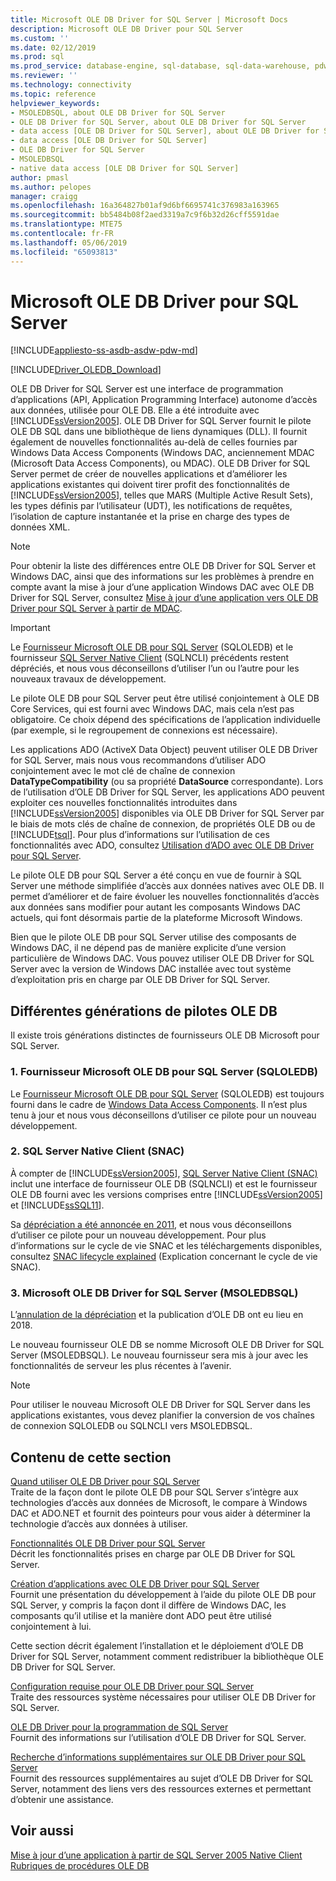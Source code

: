 ```yaml
---
title: Microsoft OLE DB Driver for SQL Server | Microsoft Docs
description: Microsoft OLE DB Driver pour SQL Server
ms.custom: ''
ms.date: 02/12/2019
ms.prod: sql
ms.prod_service: database-engine, sql-database, sql-data-warehouse, pdw
ms.reviewer: ''
ms.technology: connectivity
ms.topic: reference
helpviewer_keywords:
- MSOLEDBSQL, about OLE DB Driver for SQL Server
- OLE DB Driver for SQL Server, about OLE DB Driver for SQL Server
- data access [OLE DB Driver for SQL Server], about OLE DB Driver for SQL Server
- data access [OLE DB Driver for SQL Server]
- OLE DB Driver for SQL Server
- MSOLEDBSQL
- native data access [OLE DB Driver for SQL Server]
author: pmasl
ms.author: pelopes
manager: craigg
ms.openlocfilehash: 16a364827b01af9d6bf6695741c376983a163965
ms.sourcegitcommit: bb5484b08f2aed3319a7c9f6b32d26cff5591dae
ms.translationtype: MTE75
ms.contentlocale: fr-FR
ms.lasthandoff: 05/06/2019
ms.locfileid: "65093813"
---
```

# <a name="microsoft-ole-db-driver-for-sql-server"></a>Microsoft OLE DB Driver pour SQL Server
[!INCLUDE[appliesto-ss-asdb-asdw-pdw-md](../../includes/appliesto-ss-asdb-asdw-pdw-md.md)]

[!INCLUDE[Driver_OLEDB_Download](../../includes/driver_oledb_download.md)]

OLE DB Driver for SQL Server est une interface de programmation d’applications (API, Application Programming Interface) autonome d’accès aux données, utilisée pour OLE DB. Elle a été introduite avec [!INCLUDE[ssVersion2005](../../includes/ssversion2005-md.md)]. OLE DB Driver for SQL Server fournit le pilote OLE DB SQL dans une bibliothèque de liens dynamiques (DLL). Il fournit également de nouvelles fonctionnalités au-delà de celles fournies par Windows Data Access Components (Windows DAC, anciennement MDAC (Microsoft Data Access Components), ou MDAC). OLE DB Driver for SQL Server permet de créer de nouvelles applications et d’améliorer les applications existantes qui doivent tirer profit des fonctionnalités de [!INCLUDE[ssVersion2005](../../includes/ssversion2005-md.md)], telles que MARS (Multiple Active Result Sets), les types définis par l’utilisateur (UDT), les notifications de requêtes, l’isolation de capture instantanée et la prise en charge des types de données XML.  
  
> [!NOTE]  
> Pour obtenir la liste des différences entre OLE DB Driver for SQL Server et Windows DAC, ainsi que des informations sur les problèmes à prendre en compte avant la mise à jour d’une application Windows DAC avec OLE DB Driver for SQL Server, consultez [Mise à jour d’une application vers OLE DB Driver pour SQL Server à partir de MDAC](../oledb/applications/updating-an-application-to-oledb-driver-for-sql-server-from-mdac.md).  

> [!IMPORTANT]
> Le [Fournisseur Microsoft OLE DB pour SQL Server](../../ado/guide/appendixes/microsoft-ole-db-provider-for-sql-server.md) (SQLOLEDB) et le fournisseur [SQL Server Native Client](../../relational-databases/native-client/sql-server-native-client.md) (SQLNCLI) précédents restent dépréciés, et nous vous déconseillons d’utiliser l’un ou l’autre pour les nouveaux travaux de développement.
  
 Le pilote OLE DB pour SQL Server peut être utilisé conjointement à OLE DB Core Services, qui est fourni avec Windows DAC, mais cela n’est pas obligatoire. Ce choix dépend des spécifications de l’application individuelle (par exemple, si le regroupement de connexions est nécessaire).  
  
 Les applications ADO (ActiveX Data Object) peuvent utiliser OLE DB Driver for SQL Server, mais nous vous recommandons d’utiliser ADO conjointement avec le mot clé de chaîne de connexion **DataTypeCompatibility** (ou sa propriété **DataSource** correspondante). Lors de l’utilisation d’OLE DB Driver for SQL Server, les applications ADO peuvent exploiter ces nouvelles fonctionnalités introduites dans [!INCLUDE[ssVersion2005](../../includes/ssversion2005-md.md)] disponibles via OLE DB Driver for SQL Server par le biais de mots clés de chaîne de connexion, de propriétés OLE DB ou de [!INCLUDE[tsql](../../includes/tsql-md.md)]. Pour plus d’informations sur l’utilisation de ces fonctionnalités avec ADO, consultez [Utilisation d’ADO avec OLE DB Driver pour SQL Server](../oledb/applications/using-ado-with-oledb-driver-for-sql-server.md).  
  
 Le pilote OLE DB pour SQL Server a été conçu en vue de fournir à SQL Server une méthode simplifiée d’accès aux données natives avec OLE DB. Il permet d’améliorer et de faire évoluer les nouvelles fonctionnalités d’accès aux données sans modifier pour autant les composants Windows DAC actuels, qui font désormais partie de la plateforme Microsoft Windows.  
  
 Bien que le pilote OLE DB pour SQL Server utilise des composants de Windows DAC, il ne dépend pas de manière explicite d’une version particulière de Windows DAC. Vous pouvez utiliser OLE DB Driver for SQL Server avec la version de Windows DAC installée avec tout système d’exploitation pris en charge par OLE DB Driver for SQL Server.  

 ## <a name="different-generations-of-ole-db-drivers"></a>Différentes générations de pilotes OLE DB

Il existe trois générations distinctes de fournisseurs OLE DB Microsoft pour SQL Server.

### <a name="1-microsoft-ole-db-provider-for-sql-server-sqloledb"></a>1. Fournisseur Microsoft OLE DB pour SQL Server (SQLOLEDB)
Le [Fournisseur Microsoft OLE DB pour SQL Server](../../ado/guide/appendixes/microsoft-ole-db-provider-for-sql-server.md) (SQLOLEDB) est toujours fourni dans le cadre de [Windows Data Access Components](https://msdn.microsoft.com/library/ms692897.aspx). Il n’est plus tenu à jour et nous vous déconseillons d’utiliser ce pilote pour un nouveau développement.

### <a name="2-sql-server-native-client-snac"></a>2. SQL Server Native Client (SNAC)
À compter de [!INCLUDE[ssVersion2005](../../includes/ssversion2005-md.md)], [SQL Server Native Client (SNAC)](../../relational-databases/native-client/sql-server-native-client.md) inclut une interface de fournisseur OLE DB (SQLNCLI) et est le fournisseur OLE DB fourni avec les versions comprises entre [!INCLUDE[ssVersion2005](../../includes/ssversion2005-md.md)] et [!INCLUDE[ssSQL11](../../includes/sssql11-md.md)].

Sa [dépréciation a été annoncée en 2011](https://blogs.msdn.microsoft.com/sqlnativeclient/2011/08/29/microsoft-is-aligning-with-odbc-for-native-relational-data-access/), et nous vous déconseillons d’utiliser ce pilote pour un nouveau développement. Pour plus d’informations sur le cycle de vie SNAC et les téléchargements disponibles, consultez [SNAC lifecycle explained](https://blogs.msdn.microsoft.com/sqlreleaseservices/snac-lifecycle-explained/) (Explication concernant le cycle de vie SNAC).

### <a name="3-microsoft-ole-db-driver-for-sql-server-msoledbsql"></a>3. Microsoft OLE DB Driver for SQL Server (MSOLEDBSQL)
L’[annulation de la dépréciation](https://blogs.msdn.microsoft.com/sqlnativeclient/2017/10/06/announcing-the-new-release-of-ole-db-driver-for-sql-server/) et la publication d’OLE DB ont eu lieu en 2018.

Le nouveau fournisseur OLE DB se nomme Microsoft OLE DB Driver for SQL Server (MSOLEDBSQL). Le nouveau fournisseur sera mis à jour avec les fonctionnalités de serveur les plus récentes à l’avenir.

> [!NOTE]
> Pour utiliser le nouveau Microsoft OLE DB Driver for SQL Server dans les applications existantes, vous devez planifier la conversion de vos chaînes de connexion SQLOLEDB ou SQLNCLI vers MSOLEDBSQL.
  
## <a name="in-this-section"></a>Contenu de cette section  
[Quand utiliser OLE DB Driver pour SQL Server](../oledb/when-to-use-oledb-driver-for-sql-server.md)  
 Traite de la façon dont le pilote OLE DB pour SQL Server s’intègre aux technologies d’accès aux données de Microsoft, le compare à Windows DAC et ADO.NET et fournit des pointeurs pour vous aider à déterminer la technologie d’accès aux données à utiliser.  
  
 [Fonctionnalités OLE DB Driver pour SQL Server](../oledb/features/oledb-driver-for-sql-server-features.md )  
 Décrit les fonctionnalités prises en charge par OLE DB Driver for SQL Server.  
  
 [Création d’applications avec OLE DB Driver pour SQL Server](../oledb/applications/building-applications-with-oledb-driver-for-sql-server.md)  
 Fournit une présentation du développement à l’aide du pilote OLE DB pour SQL Server, y compris la façon dont il diffère de Windows DAC, les composants qu’il utilise et la manière dont ADO peut être utilisé conjointement à lui.  
  
 Cette section décrit également l’installation et le déploiement d’OLE DB Driver for SQL Server, notamment comment redistribuer la bibliothèque OLE DB Driver for SQL Server.  
  
 [Configuration requise pour OLE DB Driver pour SQL Server](../oledb/system-requirements-for-oledb-driver-for-sql-server.md)  
 Traite des ressources système nécessaires pour utiliser OLE DB Driver for SQL Server.  
  
 [OLE DB Driver pour la programmation de SQL Server](../oledb/ole-db/oledb-driver-for-sql-server-programming.md)  
 Fournit des informations sur l’utilisation d’OLE DB Driver for SQL Server.  
  
 [Recherche d’informations supplémentaires sur OLE DB Driver pour SQL Server](../oledb/finding-more-oledb-driver-for-sql-server-information.md)  
 Fournit des ressources supplémentaires au sujet d’OLE DB Driver for SQL Server, notamment des liens vers des ressources externes et permettant d’obtenir une assistance.  
  
  
## <a name="see-also"></a>Voir aussi  
 [Mise à jour d’une application à partir de SQL Server 2005 Native Client](../oledb/applications/updating-an-application-from-sql-server-2005-native-client.md)    
 [Rubriques de procédures OLE DB](../oledb/ole-db-how-to/ole-db-how-to-topics.md)  
  
  
